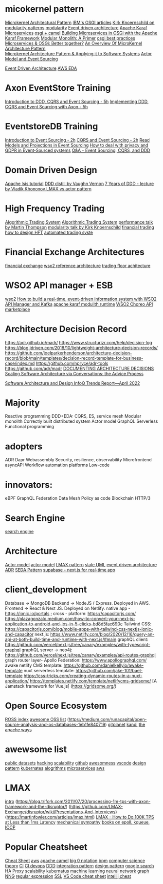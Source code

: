 # micokernel pattern
[Microkernel Architectural Pattern](https://www.youtube.com/watch?v=h3icQDMRLd8)
[IBM's OSGI articles](https://developer.ibm.com/series/osgi-demystified-article-series/)
[Kirk Knoernschild on modularity patterns](https://www.youtube.com/watch?v=zH4_A1rtES8)
[modularity](https://www.infoq.com/articles/monolith-defense-part-1/)
[Event driven architecture](https://docs.microsoft.com/en-us/azure/architecture/guide/architecture-styles/event-driven)
[Apache Karaf Microservices](https://dzone.com/articles/apache-karaf-microservices)
[osgi + camel](https://lucian-davitoiu.medium.com/a-camel-project-example-with-java-beans-and-osgi-blueprint-in-karaf-5dc172e09829)
[Building Microservices in OSGi with the Apache Karaf Framework](https://www.exoscale.com/syslog/building-microservices-in-osgi-with-the-apache-karaf-framework/)
[Modular Monolith: A Primer](http://www.kamilgrzybek.com/design/modular-monolith-primer/)
[osgi best practices](https://www.youtube.com/watch?v=6_UU90fSYTk)
[Microservices & OSGi: Better together?](https://www.youtube.com/watch?v=y_dg5MPbaX8)
[An Overview Of MicroKernel Architecture Pattern](https://www.c-sharpcorner.com/article/an-overview-of-microkernel-architecture-pattern/)  
[Microkernel Architecture Pattern & Applying it to Software Systems](https://www.viralpatel.net/microkernel-architecture-pattern-apply-software-systems/)
[Actor Model and Event Sourcing](https://blog.softwaremill.com/actor-model-and-event-sourcing-aa00993d2f1e)

[Event Driven Architecture](https://pages.awscloud.com/AWS-Learning-Path-How-to-Use-Amazon-EventBridge-to-Build-Decoupled-Event-Driven-Architectures_2020_LP_0001-SRV.html?&trk=ps_a134p000003yBd8AAE&trkCampaign=FY20_2Q_eventbridge_learning_path&sc_channel=ps&sc_campaign=FY20_2Q_EDAPage_eventbridge_learning_path&sc_outcome=PaaS_Digital_Marketing&sc_publisher=Google)
[AWS EDA](https://aws.amazon.com/tw/event-driven-architecture/)

# Axon EventStore Training
[Introduction to DDD, CQRS and Event Sourcing - 5h](https://academy.axoniq.io/path-player?courseid=ddd-cqrs-eventsourcing-concepts&unit=60928138325bf8218e4f4325Unit)
[Implementing DDD, CQRS and Event Sourcing with Axon - 5h](https://academy.axoniq.io/course/ddd-cqrs-eventsourcing-axon)

# EventstoreDB Training
[Introduction to Event Sourcing - 2h](https://learn.eventstore.com/webinar-recording-introduction-to-event-sourcing)
[CQRS and Event Sourcing - 2h](https://learn.eventstore.com/webinar-recording-cqrs-and-event-sourcing?submissionGuid=28beafd5-1a5c-4967-acd0-274adf3058b5)
[Read Models and Projections in Event Sourcing](https://learn.eventstore.com/webinar-recording-read-models-and-projections-in-event-sourcing?utm_campaign=Webinar%20-%20Read%20models%20and%20projections&utm_medium=email&_hsmi=142683594&_hsenc=p2ANqtz--sIntR2V1Z3Eb2rcTD-jx96ZvhphxDjOcCaT5by9vBLPBFAACVPEHwBq3lhw6UToEw15ndnuAAAysUSZKC4fesKJ8FFA&utm_content=142683594&utm_source=hs_automation)
[How to deal with privacy and GDPR in Event-Sourced systems](https://www.youtube.com/watch?v=CI7JPFLlpBw)
[Q&A - Event Sourcing, CQRS, and DDD](https://learn.eventstore.com/webinar-recording-qa-event-sourcing-cqrs-and-ddd?submissionGuid=7ed7d2cf-1bb6-4f99-be23-1930f38ade74)

# Domain Driven Design
[Apache Isis tutorial](https://www.youtube.com/watch?v=OTNHR5EdAs8&list=PLbRpnAmQ6xsBGB_mRAUob8WRBsSL_IsBO&index=1)
[DDD distill by Vaughn Vernon](https://learning.oreilly.com/videos/domain-driven-design-distilled/9780134593449/) 
[7 Years of DDD - lecture by Vladik Khononov ](https://www.youtube.com/watch?v=h_HjtYAH0AI&t=1342s)
[LMAX vs actor pattern](https://www.algotrader.com/intelligence/modern-trading-applications-architectures-an-overview-of-the-lmax-disruptor-pattern-and-project-reactor/)

# High Frequency Trading
[Algorithmic Trading System](http://turingfinance.com/wp-content/uploads/2013/11/U10026942_SoftwareArchitectureDocument_ATs.pdf)
[Algorithmic Trading System](https://www.algotrader.com/)
[performance talk by Martin Thompson](https://www.infoq.com/presentations/financial-exchange-architecture/#mainLogin/)
[modularity talk by Kirk Knoernschild](https://www.youtube.com/watch?v=TaFNhNNua5c)
[financial trading](https://www.vamsitalkstech.com/aml/why-big-data-intelligent-middleware-will-revolutionize-financial-trading-part-1-of-3/)    
[how to design HFT](https://ariel-silahian.medium.com/how-do-i-design-high-frequency-trading-systems-and-its-architecture-part-ii-81e67cc7a8f5)
[automated trading syste](https://blog.quantinsti.com/automated-trading-system/)

# Financial Exchange Architectures
[financial exchange](https://www.infoq.com/presentations/financial-exchange-architecture/)
[wso2 reference architecture](https://wso2.com/whitepapers/)
[trading floor achitecture](https://www.cisco.com/c/en/us/td/docs/solutions/Verticals/Trading_Floor_Architecture-E.pdf)

# WSO2 API manager + ESB
[wso2](https://apim.docs.wso2.com/en/latest/get-started/apim-architecture/)
[How to build a real-time, event-driven information system with WSO2 API Manager and Kafka](https://medium.com/wso2-learning/how-to-build-a-real-time-event-driven-information-system-with-wso2-api-manager-and-kafka-33f49fca46dd)
[apache karaf modulith runtime](https://karaf.apache.org/)
[WSO2 Choreo API marketplace](https://wso2.com/choreo/)



# Architecture Decision Record
https://adr.github.io/madr/
https://www.structurizr.com/help/decision-log
https://blog.jdriven.com/2018/10/lightweight-architecture-decision-records/
https://github.com/joelparkerhenderson/architecture-decision-record/blob/main/templates/decision-record-template-for-business-case/index.md
https://github.com/npryce/adr-tools
https://github.com/adr/madr
[DOCUMENTING ARCHITECTURE DECISIONS](https://cognitect.com/blog/2011/11/15/documenting-architecture-decisions)
[Scaling Software Architecture via Conversations: the Advice Process](https://www.infoq.com/news/2022/01/software-architecture-advice/)



[Software Architecture and Design InfoQ Trends Report—April 2022](https://www.infoq.com/articles/architecture-trends-2022/)
# Majority
Reactive programming
DDD+EDA: CQRS, ES, service mesh
Modular monolith
Correctly built distributed system
Actor model
GraphQL
Serverless
Functional programming

# adopters
ADR
Dapr
Webassembly
Security, resilience, observability
Microfrontend
asyncAPI
Workflow automation platforms
Low-code

# innovators:
eBPF
GraphQL Federation
Data Mesh
Policy as code
Blockchain
HTTP/3




# Search Engine
[search engine](https://wiki.nikitavoloboev.xyz/web/search-engines)
[](https://quickwit.io/)
[](https://wiki.nikitavoloboev.xyz/looking-back/2021)
[](https://github.com/wenyan-lang/wenyan)
[](http://elasticlunr.com/)
[](https://blog.twitter.com/engineering/en_us/topics/infrastructure/2020/reducing-search-indexing-latency-to-one-second)
[](https://www.ecosia.org/)
[](https://github.com/jackdoe/paxx)
[](https://www.search.io/)
[](https://artem.krylysov.com/blog/2020/07/28/lets-build-a-full-text-search-engine/)
[](https://ai.googleblog.com/2020/07/announcing-scann-efficient-vector.html)
[](https://mitpress.mit.edu/books/joy-search)
[](http://infolab.stanford.edu/~backrub/google.html)

# Architecture
[Actor model](https://en.wikipedia.org/wiki/Actor_model)
[actor model]((https://mattferderer.com/what-is-the-actor-model-and-when-should-you-use-it))
[LMAX pattern](https://www.infoq.com/presentations/LMAX/)
[state UML](https://www.geeksforgeeks.org/unified-modeling-language-uml-state-diagrams/#:~:text=A%20state%20diagram%20is%20used,machines%20and%20State%2Dchart%20Diagrams.)
[event driven architecture](https://cloud.google.com/eventarc/docs/event-driven-architectures)
[ADR](https://github.com/npryce/adr-tools)
[SEDA Pattern](https://img.sauf.ca/pictures/2015-11-20/eaf0277e0c3e6f5c9c81d2815c9dc082.pdf)
[supabase - next.js for real-time app](https://pablopunk.com/posts/how-to-create-a-real-time-ui-with-nextjs-and-supabase)

# client_development
Database → MongoDB
Backend → NodeJS / Express. Deployed in AWS.
Frontend → React & Next JS. Deployed on Netlify.
native app - https://ionic.io/portals ;
cross - platform: https://capacitorjs.com/ https://plazagonzalo.medium.com/how-to-convert-your-next-js-application-to-android-and-ios-in-5-clicks-bd8d5fac690c
Tailwind CSS: https://capacitorjs.com/blog/mobile-apps-with-tailwind-css-nextjs-ionic-and-capacitor
next.js: https://www.netlify.com/blog/2020/12/16/query-an-api-at-both-build-time-and-runtime-with-next.js/#main
graphQL client: https://github.com/vercel/next.js/tree/canary/examples/with-typescript-graphql
graphQL server -> neo4j: https://github.com/vercel/next.js/tree/canary/examples/api-routes-graphql
graph router layer- Apollo Federation: https://www.apollographql.com/
awake netlify CMS template: https://github.com/danielkellyio/awake-template
nuxt serverless template: https://github.com/jake-101/bael-template
https://css-tricks.com/creating-dynamic-routes-in-a-nuxt-application/
https://templates.netlify.com/template/netlifycms-gridsome/
[A Jamstack framework for Vue.js] (https://gridsome.org/)

# Open Source Ecosystem
[ROSS index](https://runacap.com/ross-index/)
[](https://medium.com/runacapital/open-source-growth-benchmarks-and-the-20-fastest-growing-oss-startups-d3556a669fe6)
[](https://medium.com/runacapital/open-source-growth-benchmarks-extention-the-ross-index-and-the-fastest-growing-startups-in-q3-2020-7aee7fa7eed7)
[awesome OSS list](https://github.com/RunaCapital/awesome-oss-alternatives)
(https://medium.com/runacapital/open-source-analysis-and-os-databases-1eb1fe840719)
[gitplanet](https://gitplanet.com/)
[kandi](https://kandi.openweaver.com/home)
[the apache ways](https://www.apache.org/foundation/how-it-works.html)

# awewsome list
[public datasets](https://github.com/awesomedata/awesome-public-datasets)
[hacking](https://github.com/Hack-with-Github/Awesome-Hacking)
[scalability](https://github.com/binhnguyennus/awesome-scalability)
[github](https://github.com/tiimgreen/github-cheat-sheet)
[awesomness](https://github.com/bayandin/awesome-awesomeness)
[vscode](https://github.com/viatsko/awesome-vscode)
[design pattern](https://github.com/DovAmir/awesome-design-patterns)
[kubernates](https://github.com/ramitsurana/awesome-kubernetes)
[alogrithms](https://github.com/tayllan/awesome-algorithms)
[microservices](https://github.com/mfornos/awesome-microservices)
[aws](https://github.com/donnemartin/awesome-aws)

# LMAX
[intro](https://www.slideshare.net/trishagee/introduction-to-the-disruptor)
(https://blog.trifork.com/2011/07/20/processing-1m-tps-with-axon-framework-and-the-disruptor/)
(https://github.com/LMAX-Exchange/disruptor/wiki/Presentations-And-Interviews)
(https://martinfowler.com/articles/lmax.html)
[LMAX - How to Do 100K TPS at Less than 1ms Latency](https://www.infoq.com/presentations/LMAX/)
[mechanical sympathy](https://www.infoq.com/presentations/mechanical-sympathy/)
[books on epoll, kqueue, IOCP](https://cfsamsonbooks.gitbook.io/epoll-kqueue-iocp-explained/)
[](https://www.baeldung.com/lmax-disruptor-concurrency)
[](https://www.algotrader.com/intelligence/modern-trading-applications-architectures-an-overview-of-the-lmax-disruptor-pattern-and-project-reactor/)

# Popular Cheatsheet
[Cheat Sheet](http://www.cheat-sheets.org/)
[aws](http://www.cheat-sheets.org/#AmazonWebServices)
[apache camel](https://dzone.com/refcardz/enterprise-integration)
[big 0 notation](https://www.bigocheatsheet.com/img/big-o-cheat-sheet-poster.png)
[bpm](https://dzone.com/refcardz/bpm-bpmn)
[computer science theory](https://www.tug.org/texshowcase/cheat.pdf)
[CI](https://dzone.com/refcardz/continuous-integration)
[CI devops](https://dzone.com/refcardz/continuous-integration-servers)
[DDD](https://dzone.com/refcardz/getting-started-domain-driven)
[integration pattern](https://dzone.com/refcardz/enterprise-integration)
[design pattern](http://www.mcdonaldland.info/2007/11/28/40/)
[google search](https://www.googleguide.com/advanced_operators_reference.html)
[HA Proxy](https://www.zenetys.com/wp-content/uploads/2020/03/HAPROXY-Configuration-Reference-Card-v1.0.pdf)
[scalability](https://dzone.com/refcardz/scalability)
[kubernatus](https://kubernetes.io/docs/reference/kubectl/cheatsheet/)
[machine learning](https://dzone.com/refcardz/machine-learning-predictive)
[neural network graph](https://www.asimovinstitute.org/wp-content/uploads/2016/12/neuralnetworkgraphs.png)
[NNG](https://www.asimovinstitute.org/wp-content/uploads/2019/04/NeuralNetworkZoo20042019-1400x2380.png)
[regular expression](https://cheatography.com/davechild/cheat-sheets/regular-expressions/)
[SSL](http://www.cheat-sheets.org/saved-copy/Ssl_handshake_with_two_way_authentication_with_certificates-1.pdf)
[VS Code cheat sheet](https://code.visualstudio.com/shortcuts/keyboard-shortcuts-macos.pdf)
[intellij cheat](https://resources.jetbrains.com/storage/products/intellij-idea/docs/IntelliJIDEA_ReferenceCard.pdf)
[^1]:[Turing machine](https://en.wikipedia.org/wiki/Turing_machine)
[programming idioms](https://programming-idioms.org/cheatsheets)
